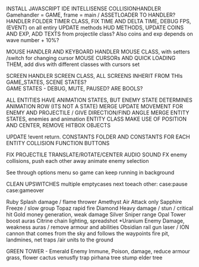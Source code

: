 INSTALL JAVASCRIPT IDE INTELLISENSE
COLLISIONHANDLER
Gamehandler = GAME, frame = main /  ASSETLOADER TO HANDLER?  HANDLER FOLDER
TIMER CLASS, FIX TIME AND DELTA TIME, DEBUG FPS, (EVENT) on all entiry UPDATE methods
HUD METHODS, UPDATE COINS AND EXP, ADD TEXTS from projectile class? Also coins and exp depends on wave number + 10%? 

MOUSE HANDLER AND KEYBOARD HANDLER
MOUSE CLASS, with setters /switch for changing cursor
MOUSE CURSORs AND QUICK LOADING THEM, add divs with different classes with cursors set

SCREEN HANDLER
SCREEN CLASS, ALL SCREENS INHERIT FROM THIs
GAME_STATES, SCENE STATES?   
GAME STATES - DEBUG, MUTE, PAUSED? ARE BOOLS?

ALL ENTITIES HAVE ANIMATION STATES, BUT ENEMY STATE DETERMINES ANIMATION ROW (ITS NOT A STATE)
MERGE UPDATE MOVEMENT FOR ENEMY AND PROJECTILE / GIVE DIRECTION/FIND ANGLE
MERGE ENTITY STATES, enemies and animation
ENTITY CLASS
MAKE USE OF POSITION AND CENTER, REMOVE HITBOX OBJECTS

UPDATE !event return. 
CONSTANTS FOLDER AND CONSTANTS FOR EACH ENTITY
COLLISION FUNCTION BUTTONS

FIX PROJECTILE TRANSLATE/ROTATE/CENTER
AUDIO SOUND FX
enemy collisions, push each other away
animate enemy selection

See through options menu so game can keep running in background 

CLEAN UPSWITCHES multiple emptycases next toeach other:
case:pause
case:gameover

Ruby		Splash damage / flame thrower
Amethyst  	Air Attack only
Sapphire	Freeze / slow group 
Topaz 		rapid fire
Diamond		Heavy damage / stun / critical hit 
Gold 		money generation, weak damage
Silver		Sniper range
Opal		Tower boost auras
Citrine     chain lighting, spreadshot
*Uranium	Enemy Damage, weakness auras / remove armour and abilities
Obsidian	rail gun laser / ION cannon that comes from the sky and follows the waypoints
fire pit, landmines, net traps /air units to the ground

GREEN TOWER - Emerald Enemy Immune, Poison, damage, reduce armour
grass,
flower
cactus
venusfly trap
pirhana
tree stump
elder tree


